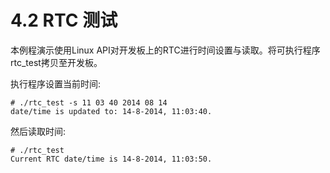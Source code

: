 # 4.2 RTC 测试

本例程演示使用Linux API对开发板上的RTC进行时间设置与读取。将可执行程序rtc_test拷贝至开发板。

执行程序设置当前时间:

```
# ./rtc_test -s 11 03 40 2014 08 14
date/time is updated to: 14-8-2014, 11:03:40.
```

然后读取时间:

```
# ./rtc_test
Current RTC date/time is 14-8-2014, 11:03:50.
```

